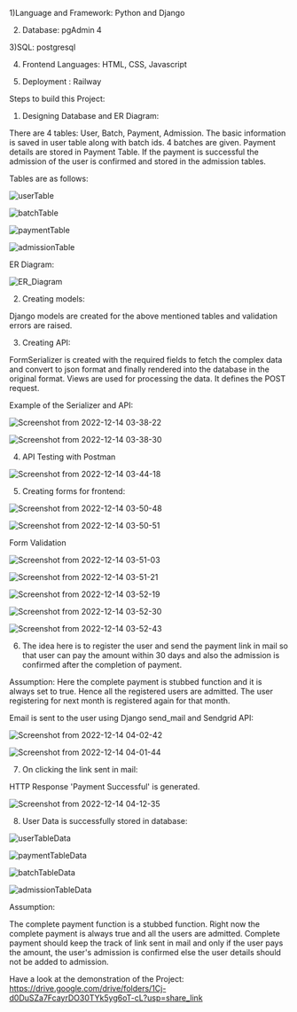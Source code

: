 1)Language and Framework: Python and Django

2) Database: pgAdmin 4

3)SQL: postgresql

4) Frontend Languages: HTML, CSS, Javascript

5) Deployment : Railway

Steps to build this Project:

1. Designing Database and ER Diagram:

There are 4 tables: User, Batch, Payment, Admission. The basic information is saved in user table along with batch ids. 4 batches are given. Payment details
are stored in Payment Table. If the payment is successful the admission of the user is confirmed and stored in the admission tables.

Tables are as follows:

![userTable](https://user-images.githubusercontent.com/71372587/207452730-06e71f3b-e461-4077-bf7c-e8d4a0e2b289.png)

![batchTable](https://user-images.githubusercontent.com/71372587/207452749-05a5a51e-3eaa-47d2-9c4e-c938b5090ba2.png)

![paymentTable](https://user-images.githubusercontent.com/71372587/207452760-bd7886a8-7d87-41aa-9d64-01223f9ae72d.png)

![admissionTable](https://user-images.githubusercontent.com/71372587/207452765-9e832d06-3c73-46e8-af27-19a265d3fd1f.png)

ER Diagram:

![ER_Diagram](https://user-images.githubusercontent.com/71372587/207456330-d6060847-39cb-40c5-88fa-e7d0c5d374c0.png)

2. Creating models:

Django models are created for the above mentioned tables and validation errors are raised.

3. Creating API:

FormSerializer is created with the required fields to fetch the complex data and convert to json format and finally rendered into the database in the original format. Views 
are used for processing the data. It defines the POST request.

Example of the Serializer and API:

![Screenshot from 2022-12-14 03-38-22](https://user-images.githubusercontent.com/71372587/207455071-2e17be2a-be75-452a-af06-d4f4b8c5d3b0.png)

![Screenshot from 2022-12-14 03-38-30](https://user-images.githubusercontent.com/71372587/207455101-23751842-2550-47de-971a-7d5c671d8ef5.png)

4. API Testing with Postman

![Screenshot from 2022-12-14 03-44-18](https://user-images.githubusercontent.com/71372587/207456124-395f849e-fb05-402e-a8b2-e741c83f9d7e.png)

5. Creating forms for frontend:

![Screenshot from 2022-12-14 03-50-48](https://user-images.githubusercontent.com/71372587/207457909-4cdde75b-ebd0-4708-a079-a059f7984b7b.png)

![Screenshot from 2022-12-14 03-50-51](https://user-images.githubusercontent.com/71372587/207457939-20d26b06-473c-4bc2-888d-ca71946a3fe5.png)

Form Validation

![Screenshot from 2022-12-14 03-51-03](https://user-images.githubusercontent.com/71372587/207457998-f95c7a38-7ed8-4301-a1a5-9418494b6a26.png)

![Screenshot from 2022-12-14 03-51-21](https://user-images.githubusercontent.com/71372587/207458018-ed338bd5-8c36-4a9b-9d0e-aa032995331f.png)

![Screenshot from 2022-12-14 03-52-19](https://user-images.githubusercontent.com/71372587/207458090-b980997b-5340-4274-87f5-95076ced25fe.png)

![Screenshot from 2022-12-14 03-52-30](https://user-images.githubusercontent.com/71372587/207458109-e7af791d-d03b-49e4-b1b7-05da1bcff383.png)

![Screenshot from 2022-12-14 03-52-43](https://user-images.githubusercontent.com/71372587/207458176-b8be0a84-c586-44f4-8cfd-ea4ea94293d7.png)

6. The idea here is to register the user and send the payment link in mail so that user can pay the amount within 30 days and also the admission is
confirmed after the completion of payment. 

Assumption: Here the complete payment is stubbed function and it is always set to true. Hence all the registered users are admitted. The user registering 
for next month is registered again for that month. 

Email is sent to the user using Django send_mail and Sendgrid API:

![Screenshot from 2022-12-14 04-02-42](https://user-images.githubusercontent.com/71372587/207459643-76f2bcaf-13d4-404c-985c-156356b0a3d6.png)

![Screenshot from 2022-12-14 04-01-44](https://user-images.githubusercontent.com/71372587/207459534-72534894-f17f-43bf-8eb6-9114e7658eaa.png)

7. On clicking the link sent in mail:

HTTP Response 'Payment Successful' is generated.

![Screenshot from 2022-12-14 04-12-35](https://user-images.githubusercontent.com/71372587/207460805-89ed2bf8-7a65-49c2-8a50-40011c94853f.png)

8. User Data is successfully stored in database:

![userTableData](https://user-images.githubusercontent.com/71372587/207460365-ee2b10dc-3b8e-423e-ae38-a98f11351ea5.png)

![paymentTableData](https://user-images.githubusercontent.com/71372587/207460391-f525a021-39bf-4a4b-acc1-bd21282247cd.png)

![batchTableData](https://user-images.githubusercontent.com/71372587/207462217-e5624d5b-b68f-4e4b-9560-93027c520e13.png)

![admissionTableData](https://user-images.githubusercontent.com/71372587/207462233-5bcadde7-482b-4a02-90a2-6b0ba5cf7aac.png)

Assumption:

The complete payment function is a stubbed function. Right now the complete payment is always true and all the users are admitted. Complete payment should keep the track of link sent in mail and only if the user pays the amount, the user's admission is confirmed else the user details should not be added to admission.

Have a look at the demonstration of the Project: https://drive.google.com/drive/folders/1Cj-d0DuSZa7FcayrDO30TYk5yg6oT-cL?usp=share_link

